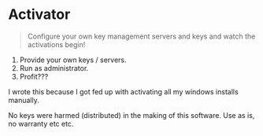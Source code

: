 # Activator 

> Configure your own key management servers and keys and watch the activations begin!

1. Provide your own keys / servers. 
2. Run as administrator. 
3. Profit???  

I wrote this because I got fed up with activating all my windows installs manually. 

No keys were harmed (distributed) in the making of this software. Use as is, no warranty etc etc.  
